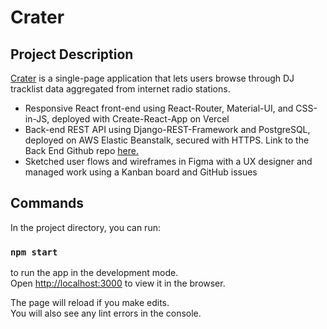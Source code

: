 # Crater

## Project Description

[Crater](https://crater.drewnollsch.com) is a single-page application that lets users browse through DJ tracklist data aggregated from internet radio stations.

- Responsive React front-end using React-Router, Material-UI, and CSS-in-JS, deployed with Create-React-App on Vercel
- Back-end REST API using Django-REST-Framework and PostgreSQL, deployed on AWS Elastic Beanstalk, secured with HTTPS. Link to the Back End Github repo [here.](https://github.com/crater-fm/crater-web-app)
- Sketched user flows and wireframes in Figma with a UX designer and managed work using a Kanban board and GitHub issues

## Commands

In the project directory, you can run:

### `npm start`

to run the app in the development mode.\
Open [http://localhost:3000](http://localhost:3000) to view it in the browser.

The page will reload if you make edits.\
You will also see any lint errors in the console.
